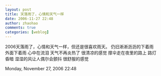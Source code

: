 ```yaml
---
layout: post
title: 天落雨了，心情和天气一样
date: 2006-11-27 22:48
author: zhaohao
comments: true
categories: [weblog]
---
```

2006天落雨了，心情和天气一样，但还是很喜欢雨天。
仍旧淅淅沥沥的下着雨 外面下着雨 心中在流泪 天气不再炎热了 很清凉的感觉 撑伞走在夜里的路上 路灯昏暗 湿湿的风让人偶尔会颤抖 很舒服的感觉

Monday, November 27, 2006 22:48
